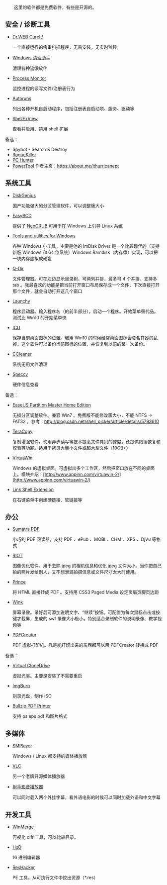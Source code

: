 　　这里的软件都是免费软件，有些是开源的。

## 安全 / 诊断工具

* [Dr.WEB CureIt!](https://free.drweb.com/cureit/)

	一个直接运行的病毒扫描程序，无需安装，无实时监控

* [Windows 清理助手](http://www.arswp.com/)

	清理各种流氓软件

* [Process Monitor](https://docs.microsoft.com/en-us/sysinternals/downloads/procmon)

	监控进程的读写文件/注册表行为

* [Autoruns](https://docs.microsoft.com/en-us/sysinternals/downloads/autoruns)

	列出各种开机自启动程序，包括注册表自启动项、服务、驱动等

* [ShellExView](http://www.nirsoft.net/utils/shexview.html)

	查看并启用、禁用 shell 扩展

备选：

* Spybot - Search & Destroy
* [RogueKiller](http://www.adlice.com/softwares/roguekiller/)
* [PC Hunter](http://www.xuetr.com/)
* [PowerTool](http://powertool.s601.xrea.com/) 作者主页：<https://about.me/ithurricanept>

## 系统工具

* [DiskGenius](http://www.diskgenius.cn/)

	国产功能强大的分区管理软件，可以调整簇大小

* [EasyBCD](https://neosmart.net/EasyBCD/)

	提供了 [NeoGRUB](https://wiki.archlinux.org/index.php/NeoGRUB) 可用于在 Windows 上引导 Linux 系统

* [Tools and utilities for Windows](http://www.ltr-data.se/opencode.html/)

	各种 Windows 小工具。主要是他的 ImDisk Driver 是一个比较现代的（支持新版 Windows 和 64 位系统）Windows Ramdisk（内存盘）实现，可以把一块内存虚拟成硬盘

* [Q-Dir](https://www.softwareok.com/?seite=Freeware/Q-Dir)

	文件管理器。可在左边显示目录树，可两列并排，最多可 4 个并排，支持多 tab 。我最喜欢的功能是把当前打开窗口布局保存成一个文件，下次直接打开那个文件，就会自动打开这几个窗口

* [Launchy](https://www.launchy.net/)

	程序启动器。输入程序名（的前半部分），启动一个程序。开始菜单替代品。测试比 Win10 的开始菜单快

* [ICU](https://funk.eu/icu-icon-configuration-utility/)

	保存当前桌面图标的位置。我用 Win10 的时候经常桌面图标会莫名其妙的乱掉。这个软件可以备份当前图标的位置，并恢复到以前的某一次备份。

* [CCleaner](https://www.piriform.com/ccleaner)

	系统无用文件清理

* [Speccy](https://www.piriform.com/speccy)

	硬件信息查看

备选：

* [EaseUS Partition Master Home Edition](https://www.partition-tool.com/personal.htm)

	无损分区调整软件。兼容 Win7 。免费版不能修改簇大小，不能 NTFS -> FAT32 。参考：<http://blog.csdn.net/shell_picker/article/details/5793610>

* [TeraCopy](http://codesector.com/teracopy)

	复制增强软件。使用异步读写等技术提高文件拷贝的速度。还提供错误恢复和校验等功能。适用于拷贝大量小文件或超大型文件（10GB+）

* [VirtuaWin](http://virtuawin.sourceforge.net/)

	Windows 的虚拟桌面。可虚拟出多个工作区，然后把窗口放在不同的桌面上。模块介绍：[http://www.appinn.com/virtuawin-2/](http://www.appinn.com/virtuawin-2/)

* [Link Shell Extension](http://schinagl.priv.at/nt/hardlinkshellext/hardlinkshellext.html)

	在右键菜单中创建硬链接、软链接等

## 办公

* [Sumatra PDF](https://www.sumatrapdfreader.org/free-pdf-reader.html)

	小巧的 PDF 阅读器，支持 PDF 、ePub 、MOBI 、CHM 、XPS 、DjVu 等格式

* [RIOT](https://riot-optimizer.com/)

	图像优化软件，用于去除 jpeg 的相机信息和优化 jpeg 文件大小。当你把自己拍的照片发给别人，又不想泄漏拍摄信息或文件尺寸太大时使用。

* [Prince](https://www.princexml.com/)

	将 HTML 直接转成 PDF 。支持用 CSS3 Paged Media 设定页眉页脚页边距

* [Wink](http://www.debugmode.com/wink/)

	屏幕录像。录好后可添加说明文字、“继续”按钮。可配置为每次鼠标点击或按键才截屏，生成的 swf 录像大小极小。特别适合录制软件的说明录像、教学视频等

* [PDFCreator](https://www.pdfforge.org/pdfcreator)

	PDF 虚拟打印机。凡是能打印出来的东西都可以用 PDFCreator 转换成 PDF

备选：

* [Virtual CloneDrive](https://www.elby.ch/zh_CN/products/vcd.html)

	虚拟光驱。主要是安装了不需要重启

* [ImgBurn](https://www.imgburn.com/)

	刻录光盘，制作 ISO

* [Bullzip PDF Printer](http://www.bullzip.com/products/pdf/)

	支持 ps eps pdf 和图片格式

## 多媒体

* [SMPlayer](http://www.smplayer.info/)

	Windows / Linux 都支持的媒体播放器

* [VLC](https://www.videolan.org/vlc/index.zh.html)

	另一个老牌开源媒体播放器

* [射手影音播放器](https://www.splayer.org/)

	可以同时载入两个外挂字幕，看外语电影的时候可以同时加载外语和中文字幕

## 开发工具

* [WinMerge](http://winmerge.org/)

	可视化 diff 工具，可以比较目录。

* [HxD](https://mh-nexus.de/en/)

	16 进制编辑器

* [ResHacker](http://www.angusj.com/resourcehacker/)

	PE 工具。从可执行文件中挖出资源（*.res）
